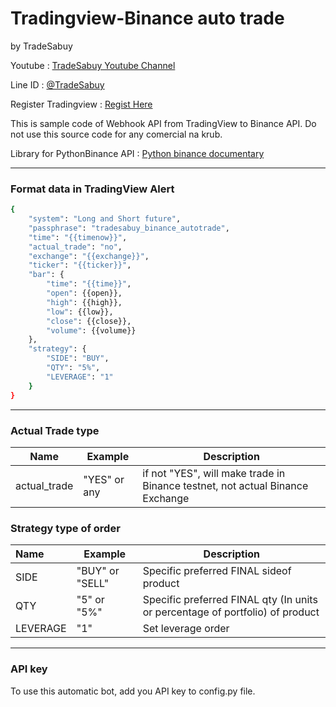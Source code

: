 # Tradingview-Binance auto trade

by TradeSabuy

Youtube : [TradeSabuy Youtube Channel](https://www.youtube.com/channel/UCDkxnUHxUSrFDzchFysZ-hQ)

Line ID : [@TradeSabuy](https://line.me/R/ti/p/@tradesabuy)

Register Tradingview : [Regist Here](https://th.tradingview.com/gopro/?share_your_love=shyStork66653)

This is sample code of Webhook API from TradingView to Binance API.
Do not use this source code for any comercial na krub.

Library for PythonBinance API : [Python binance documentary](https://python-binance.readthedocs.io/en/latest/)

---

### Format data in TradingView Alert

```bash
{
	"system": "Long and Short future",
	"passphrase": "tradesabuy_binance_autotrade",
	"time": "{{timenow}}",
	"actual_trade": "no",
	"exchange": "{{exchange}}",
	"ticker": "{{ticker}}",
	"bar": {
		"time": "{{time}}",
		"open": {{open}},
		"high": {{high}},
		"low": {{low}},
		"close": {{close}},
		"volume": {{volume}}
	},
	"strategy": {
		"SIDE": "BUY",
		"QTY": "5%",
		"LEVERAGE": "1"
	}
}
```

---

### Actual Trade type


| Name         | Example      | Description                                                                   |
| -------------- | -------------- | ------------------------------------------------------------------------------- |
| actual_trade | "YES" or any | if not "YES", will make trade in Binance testnet, not actual Binance Exchange |

### Strategy type of order


| Name     | Example         | Description                                                                   |
| :--------- | ----------------- | ------------------------------------------------------------------------------- |
| SIDE     | "BUY" or "SELL" | Specific preferred FINAL sideof product                                       |
| QTY      | "5" or "5%"     | Specific preferred FINAL qty (In units or percentage of portfolio) of product |
| LEVERAGE | "1"             | Set leverage order                                                            |

---

### API key

To use this automatic bot, add you API key to config.py file.
